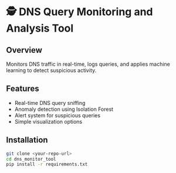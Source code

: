 # 🕵️ DNS Query Monitoring and Analysis Tool

## Overview
Monitors DNS traffic in real-time, logs queries, and applies machine learning to detect suspicious activity.

## Features
- Real-time DNS query sniffing
- Anomaly detection using Isolation Forest
- Alert system for suspicious queries
- Simple visualization options

## Installation
```bash
git clone <your-repo-url>
cd dns_monitor_tool
pip install -r requirements.txt
